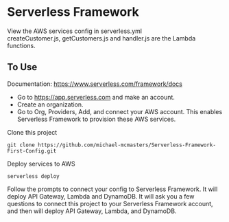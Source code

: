 # Serverless Framework

View the AWS services config in serverless.yml
<br />
createCustomer.js, getCustomers.js and handler.js are the Lambda functions.

## To Use

Documentation: https://www.serverless.com/framework/docs

- Go to https://app.serverless.com and make an account.
- Create an organization.
- Go to Org, Providers, Add, and connect your AWS account. This enables Serverless Framework to provision these AWS services.

Clone this project

```
git clone https://github.com/michael-mcmasters/Serverless-Framework-First-Config.git
```

Deploy services to AWS
```
serverless deploy
```

Follow the prompts to connect your config to Serverless Framework.
It will deploy API Gateway, Lambda and DynamoDB.
It will ask you a few questions to connect this project to your Serverless Framework account, and then will deploy API Gateway, Lambda, and DynamoDB.
